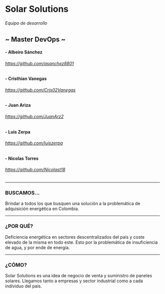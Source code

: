# Solar Solutions

###### Equipo de desarrollo

## ~ Master DevOps ~

#### - Albeiro Sánchez

###### https://github.com/asanchez8801

#### - Cristhian Vanegas

###### https://github.com/Cris02Vanegas

#### - Juan Ariza

###### https://github.com/JuanArz2

#### - Luis Zerpa

###### https://github.com/luiszerpa

#### - Nicolas Torres

###### https://github.com/Nicolast18

---

### BUSCAMOS...

Brindar a todos los que busquen una solución a la problemática de adquisición energética en Colombia.

---

### ¿POR QUÉ?

Deficiencia energética en sectores descentralizados del país y coste elevado de la misma en todo este.
Esto por la problemática de insuficiencia de agua, y por ende de energía.

---

### ¿CÓMO?

Solar Solutions es una idea de negocio de venta y suministro de paneles solares. Llegamos tanto a empresas y sector industrial como a cada individuo del país.
